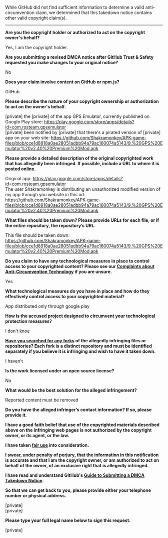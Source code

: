While GitHub did not find sufficient information to determine a valid anti-circumvention claim, we determined that this takedown notice contains other valid copyright claim(s).

---

**Are you the copyright holder or authorized to act on the copyright owner's behalf?**

Yes, I am the copyright holder.

**Are you submitting a revised DMCA notice after GitHub Trust & Safety requested you make changes to your original notice?**

No

**Does your claim involve content on GitHub or npm.js?**

GitHub

**Please describe the nature of your copyright ownership or authorization to act on the owner's behalf.**

[private] the [private] of the app GPS Emulator, currently published on Google Play store: https://play.google.com/store/apps/details?id=com.rosteam.gpsemulator  
[private] been notified by [private] that there's a pirated version of [private] app on your web site: https://github.com/Shakramonkey/APK-game-files/blob/cce1d8918a0ae28051adbb94a79ac160074a5143/9.%20GPS%20Emulator%20v2.40%20Premium%20Mod.apk

**Please provide a detailed description of the original copyrighted work that has allegedly been infringed. If possible, include a URL to where it is posted online.**

Original app: https://play.google.com/store/apps/details?id=com.rosteam.gpsemulator  
The user Shakramonkey is distributing an unauthorized modified version of my app through you website in this url: https://github.com/Shakramonkey/APK-game-files/blob/cce1d8918a0ae28051adbb94a79ac160074a5143/9.%20GPS%20Emulator%20v2.40%20Premium%20Mod.apk

**What files should be taken down? Please provide URLs for each file, or if the entire repository, the repository’s URL.**

This file should be taken down:  
https://github.com/Shakramonkey/APK-game-files/blob/cce1d8918a0ae28051adbb94a79ac160074a5143/9.%20GPS%20Emulator%20v2.40%20Premium%20Mod.apk

**Do you claim to have any technological measures in place to control access to your copyrighted content? Please see our <a href="https://docs.github.com/articles/guide-to-submitting-a-dmca-takedown-notice#complaints-about-anti-circumvention-technology">Complaints about Anti-Circumvention Technology</a> if you are unsure.**

Yes

**What technological measures do you have in place and how do they effectively control access to your copyrighted material?**

App distributed only through google play

**How is the accused project designed to circumvent your technological protection measures?**

I don't knoe

**<a href="https://docs.github.com/articles/dmca-takedown-policy#b-what-about-forks-or-whats-a-fork">Have you searched for any forks</a> of the allegedly infringing files or repositories? Each fork is a distinct repository and must be identified separately if you believe it is infringing and wish to have it taken down.**

I haven't

**Is the work licensed under an open source license?**

No

**What would be the best solution for the alleged infringement?**

Reported content must be removed

**Do you have the alleged infringer’s contact information? If so, please provide it.**

**I have a good faith belief that use of the copyrighted materials described above on the infringing web pages is not authorized by the copyright owner, or its agent, or the law.**

**I have taken <a href="https://www.lumendatabase.org/topics/22">fair use</a> into consideration.**

**I swear, under penalty of perjury, that the information in this notification is accurate and that I am the copyright owner, or am authorized to act on behalf of the owner, of an exclusive right that is allegedly infringed.**

**I have read and understand GitHub's <a href="https://docs.github.com/articles/guide-to-submitting-a-dmca-takedown-notice/">Guide to Submitting a DMCA Takedown Notice</a>.**

**So that we can get back to you, please provide either your telephone number or physical address.**

[private]  
[private]  

**Please type your full legal name below to sign this request.**

[private]  
